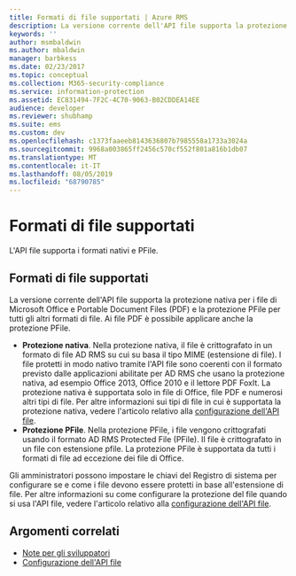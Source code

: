 ```yaml
---
title: Formati di file supportati | Azure RMS
description: La versione corrente dell'API file supporta la protezione nativa per i file di MS Office e PDF e la protezione PFile per tutti gli altri formati di file.
keywords: ''
author: msmbaldwin
ms.author: mbaldwin
manager: barbkess
ms.date: 02/23/2017
ms.topic: conceptual
ms.collection: M365-security-compliance
ms.service: information-protection
ms.assetid: EC831494-7F2C-4C70-9063-B02CDDEA14EE
audience: developer
ms.reviewer: shubhamp
ms.suite: ems
ms.custom: dev
ms.openlocfilehash: c1373faaeeb8143636807b7985558a1733a3024a
ms.sourcegitcommit: 9968a003865ff2456c570cf552f801a816b1db07
ms.translationtype: MT
ms.contentlocale: it-IT
ms.lasthandoff: 08/05/2019
ms.locfileid: "68790785"
---
```

# <a name="supported-file-formats"></a>Formati di file supportati

L'API file supporta i formati nativi e PFile.

## <a name="supported-file-formats"></a>Formati di file supportati

La versione corrente dell'API file supporta la protezione nativa per i file di Microsoft Office e Portable Document Files (PDF) e la protezione PFile per tutti gli altri formati di file. Ai file PDF è possibile applicare anche la protezione PFile.

-   **Protezione nativa**. Nella protezione nativa, il file è crittografato in un formato di file AD RMS su cui su basa il tipo MIME (estensione di file). I file protetti in modo nativo tramite l'API file sono coerenti con il formato previsto dalle applicazioni abilitate per AD RMS che usano la protezione nativa, ad esempio Office 2013, Office 2010 e il lettore PDF FoxIt. La protezione nativa è supportata solo in file di Office, file PDF e numerosi altri tipi di file. Per altre informazioni sui tipi di file in cui è supportata la protezione nativa, vedere l'articolo relativo alla [configurazione dell'API file](file-api-configuration.md).
-   **Protezione PFile**. Nella protezione PFile, i file vengono crittografati usando il formato AD RMS Protected File (PFile). Il file è crittografato in un file con estensione pfile. La protezione PFile è supportata da tutti i formati di file ad eccezione dei file di Office.

Gli amministratori possono impostare le chiavi del Registro di sistema per configurare se e come i file devono essere protetti in base all'estensione di file. Per altre informazioni su come configurare la protezione del file quando si usa l'API file, vedere l'articolo relativo alla [configurazione dell'API file](file-api-configuration.md).

## <a name="related-topics"></a>Argomenti correlati

* [Note per gli sviluppatori](developer-notes.md)
* [Configurazione dell'API file](file-api-configuration.md)
 
